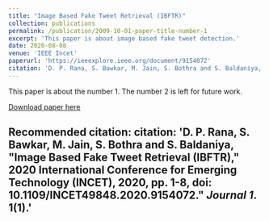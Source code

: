 ```yaml
---
title: "Image Based Fake Tweet Retrieval (IBFTR)"
collection: publications
permalink: /publication/2009-10-01-paper-title-number-1
excerpt: 'This paper is about image based fake tweet detection.'
date: 2020-08-08
venue: 'IEEE Incet'
paperurl: 'https://ieeexplore.ieee.org/document/9154072'
citation: 'D. P. Rana, S. Bawkar, M. Jain, S. Bothra and S. Baldaniya, "Image Based Fake Tweet Retrieval (IBFTR)," 2020 International Conference for Emerging Technology (INCET), 2020, pp. 1-8, doi: 10.1109/INCET49848.2020.9154072.&quot; <i>Journal 1</i>. 1(1).'
---
```

This paper is about the number 1. The number 2 is left for future work.

[Download paper here](https://ieeexplore.ieee.org/document/9154072)

Recommended citation: citation: 'D. P. Rana, S. Bawkar, M. Jain, S. Bothra and S. Baldaniya, "Image Based Fake Tweet Retrieval (IBFTR)," 2020 International Conference for Emerging Technology (INCET), 2020, pp. 1-8, doi: 10.1109/INCET49848.2020.9154072.&quot; <i>Journal 1</i>. 1(1).'
---
